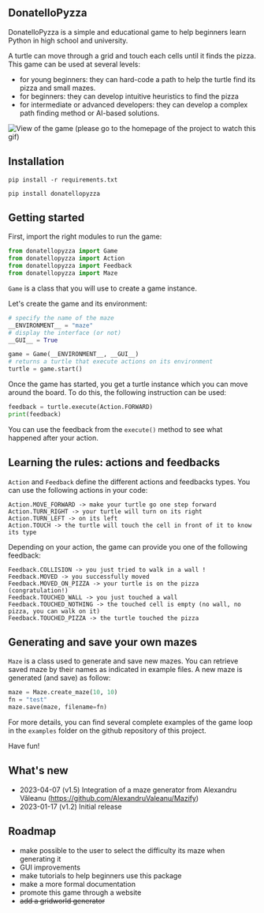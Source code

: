 ## DonatelloPyzza

DonatelloPyzza is a simple and educational game to help beginners learn Python in high school and university.

A turtle can move through a grid and touch each cells until it finds the pizza.
This game can be used at several levels:
- for young beginners: they can hard-code a path to help the turtle find its pizza and small mazes.
- for beginners: they can develop intuitive heuristics to find the pizza
- for intermediate or advanced developers: they can develop a complex path finding method or AI-based solutions.


![View of the game (please go to the homepage of the project to watch this gif)](https://github.com/MilowB/DonatelloPyzza/blob/master/views/example.gif)


## Installation

`pip install -r requirements.txt`

`pip install donatellopyzza`


## Getting started

First, import the right modules to run the game:

```python
from donatellopyzza import Game
from donatellopyzza import Action
from donatellopyzza import Feedback
from donatellopyzza import Maze
```

`Game` is a class that you will use to create a game instance.

Let's create the game and its environment:

```python
# specify the name of the maze
__ENVIRONMENT__ = "maze"
# display the interface (or not)
__GUI__ = True

game = Game(__ENVIRONMENT__, __GUI__)
# returns a turtle that execute actions on its environment
turtle = game.start()
```

Once the game has started, you get a turtle instance which you can move around the board.
To do this, the following instruction can be used:

```python
feedback = turtle.execute(Action.FORWARD)
print(feedback)
```

You can use the feedback from the `execute()` method to see what happened after your action.

## Learning the rules:  actions and feedbacks

`Action` and `Feedback` define the different actions and feedbacks types. You can use the following actions in your code:

    Action.MOVE_FORWARD -> make your turtle go one step forward
    Action.TURN_RIGHT -> your turtle will turn on its right
    Action.TURN_LEFT -> on its left
    Action.TOUCH -> the turtle will touch the cell in front of it to know its type


Depending on your action, the game can provide you one of the following feedback:

    Feedback.COLLISION -> you just tried to walk in a wall !
    Feedback.MOVED -> you successfully moved
    Feedback.MOVED_ON_PIZZA -> your turtle is on the pizza (congratulation!)
    Feedback.TOUCHED_WALL -> you just touched a wall
    Feedback.TOUCHED_NOTHING -> the touched cell is empty (no wall, no pizza, you can walk on it)
    Feedback.TOUCHED_PIZZA -> the turtle touched the pizza


## Generating and save your own mazes

`Maze` is a class used to generate and save new mazes. You can retrieve saved maze by their names as indicated in example files. A new maze is generated (and save) as follow:

```python
maze = Maze.create_maze(10, 10)
fn = "test"
maze.save(maze, filename=fn)
```


For more details, you can find several complete examples of the game loop in the `examples` folder on the github repository of this project.

Have fun!


## What's new

- 2023-04-07 (v1.5)
    Integration of a maze generator from Alexandru Văleanu (https://github.com/AlexandruValeanu/Mazify)
- 2023-01-17 (v1.2)
    Initial release


## Roadmap

- make possible to the user to select the difficulty its maze when generating it
- GUI improvements
- make tutorials to help beginners use this package
- make a more formal documentation
- promote this game through a website
- ~~add a gridworld generator~~